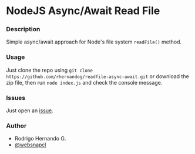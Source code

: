 # NodeJS Async/Await Read File

### Description
Simple async/await approach for Node's file system `readFile()` method. 

### Usage
Just clone the repo using `git clone https://github.com/rhernandog/readfile-async-await.git` or download the zip file, then run `node index.js` and check the console message.

### Issues
Just open an [issue](https://github.com/rhernandog/readfile-async-await/issues).

### Author
- Rodrigo Hernando G.
- [@websnapcl](https://twitter.com/websnapcl)
